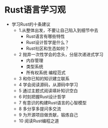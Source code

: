 # Rust语言学习观

- 学习Rust的十条建议
    - 1.从整体出发，不要让自己陷入到细节中去
        - Rust语言有哪些特性
        - Rust设计哲学是什么？
        - Rust社区和生态如何？
    - 2 抛弃一次性学会的念头，分层次递进式学习
        - 内存管理
        - 类型系统
        - 所有权系统 编程范式
    - 3 和你已知的知识建立联系
    - 4 学会阅读源码，从源码中学习
    - 5 通过主题式阅读填补知识空白
    - 6 时刻把握Rust设计哲学
    - 7 有意识的构建Rust语言的心智模型
    - 8 多分享多提问多交流
    - 9 为开源项目做贡献，锻炼自己
    - 10 阅读Rust编程之道